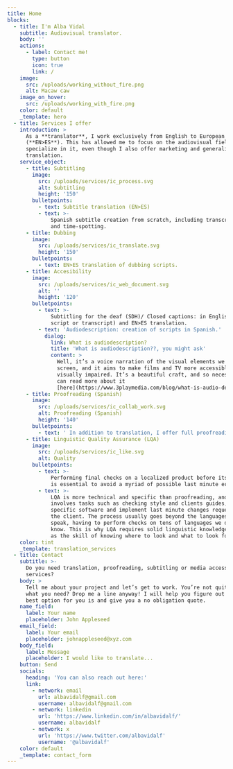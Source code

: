 ```yaml
---
title: Home
blocks:
  - title: I'm Alba Vidal
    subtitle: Audiovisual translator.
    body: ''
    actions:
      - label: Contact me!
        type: button
        icon: true
        link: /
    image:
      src: /uploads/working_without_fire.png
      alt: Macaw caw
    image_on_hover:
      src: /uploads/working_with_fire.png
    color: default
    _template: hero
  - title: Services I offer
    introduction: >
      As a **translator**, I work exclusively from English to European Spanish
      (**EN>ES**). This has allowed me to focus on the audiovisual field and
      specialize in it, even though I also offer marketing and generalist
      translation.
    service_object:
      - title: Subtitling
        image:
          src: /uploads/services/ic_process.svg
          alt: Subtitling
          height: '150'
        bulletpoints:
          - text: Subtitle translation (EN>ES)
          - text: >-
              Spanish subtitle creation from scratch, including transcription
              and time-spotting.
      - title: Dubbing
        image:
          src: /uploads/services/ic_translate.svg
          height: '150'
        bulletpoints:
          - text: EN>ES translation of dubbing scripts.
      - title: Accesibility
        image:
          src: /uploads/services/ic_web_document.svg
          alt: ''
          height: '120'
        bulletpoints:
          - text: >-
              Subtitling for the deaf (SDH)/ Closed captions: in English (from a
              script or transcript) and EN>ES translation.
          - text: 'Audiodescription: creation of scripts in Spanish.'
            dialog:
              link: What is audiodescription?
              title: 'What is audiodescription??, you might ask'
              content: >
                Well, it’s a voice narration of the visual elements we see on
                screen, and it aims to make films and TV more accessible for the
                visually impaired. It’s a beautiful craft, and so necessary. You
                can read more about it
                [here](https://www.3playmedia.com/blog/what-is-audio-description/).
      - title: Proofreading (Spanish)
        image:
          src: /uploads/services/ic_collab_work.svg
          alt: Proofreading (Spanish)
          height: '140'
        bulletpoints:
          - text: ' In addition to translation, I offer full proofreading (spelling, grammar and style) of Spanish originals and translations. Don’t let careless punctuation or odd-sounding calques ruin a good text. As we say in Spain, four eyes see more than two. And yes, I am that annoying friend who walks around pointing at street signs because There’s a missing comma!.'
      - title: Linguistic Quality Assurance (LQA)
        image:
          src: /uploads/services/ic_like.svg
          alt: Quality
        bulletpoints:
          - text: >-
              Performing final checks on a localized product before its launch
              is essential to avoid a myriad of possible last minute errors.
          - text: >-
              LQA is more technical and specific than proofreading, and it
              involves tasks such as checking style and clients guides, using
              specific software and implement last minute changes requested by
              the client. The process usually goes beyond the languages we
              speak, having to perform checks on tens of languages we don’t
              know. This is why LQA requires solid linguistic knowledge, as well
              as the skill of knowing where to look and what to look for.
    color: tint
    _template: translation_services
  - title: Contact
    subtitle: >-
      Do you need translation, proofreading, subtitling or media accessibility
      services?
    body: >
      Tell me about your project and let’s get to work. You’re not quite sure
      what you need? Drop me a line anyway! I will help you figure out what the
      best option for you is and give you a no obligation quote.
    name_field:
      label: Your name
      placeholder: John Appleseed
    email_field:
      label: Your email
      placeholder: johnappleseed@xyz.com
    body_field:
      label: Message
      placeholder: I would like to translate...
    button: Send
    socials:
      heading: 'You can also reach out here:'
      link:
        - network: email
          url: albavidalf@gmail.com
          username: albavidalf@gmail.com
        - network: linkedin
          url: 'https://www.linkedin.com/in/albavidalf/'
          username: albavidalf
        - network: x
          url: 'https://www.twitter.com/albavidalf'
          username: '@albavidalf'
    color: default
    _template: contact_form
---
```


